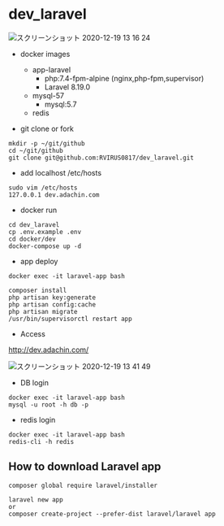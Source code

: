 # dev_laravel

![スクリーンショット 2020-12-19 13 16 24](https://user-images.githubusercontent.com/5633085/102680644-77f4df00-41fd-11eb-9f15-fc1a36eb88cc.jpg)


- docker images
  - app-laravel
    - php:7.4-fpm-alpine (nginx,php-fpm,supervisor)
    - Laravel 8.19.0
  - mysql-57
    - mysql:5.7
  - redis


- git clone or fork

```
mkdir -p ~/git/github
cd ~/git/github
git clone git@github.com:RVIRUS0817/dev_laravel.git
```

- add localhost /etc/hosts

```
sudo vim /etc/hosts
127.0.0.1 dev.adachin.com
```

- docker run

```
cd dev_laravel
cp .env.example .env
cd docker/dev
docker-compose up -d
```

- app deploy

```
docker exec -it laravel-app bash

composer install
php artisan key:generate
php artisan config:cache
php artisan migrate
/usr/bin/supervisorctl restart app
``` 

- Access

http://dev.adachin.com/


![スクリーンショット 2020-12-19 13 41 49](https://user-images.githubusercontent.com/5633085/102680880-fe122500-41ff-11eb-9562-d284dd369142.jpg)


- DB login

```
docker exec -it laravel-app bash
mysql -u root -h db -p
```

- redis login

```
docker exec -it laravel-app bash
redis-cli -h redis
```

## How to download Laravel app

```
composer global require laravel/installer

laravel new app
or
composer create-project --prefer-dist laravel/laravel app
```
